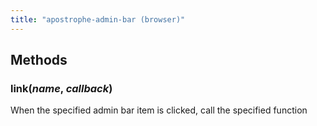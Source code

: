 ```yaml
---
title: "apostrophe-admin-bar (browser)"
---
```


## Methods
### link(*name*, *callback*)
When the specified admin bar item is clicked, call the specified function
